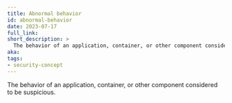 ```yaml
---
title: Abnormal behavior
id: abnormal-behavior
date: 2023-07-17
full_link:
short_description: >
  The behavior of an application, container, or other component considered to be suspicious.
aka:
tags:
- security-concept
---
```

The behavior of an application, container, or other component considered to be suspicious.

<!--more-->
